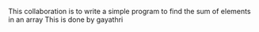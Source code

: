 This collaboration is to write a simple program to find the sum of elements in an array
This is done by gayathri
